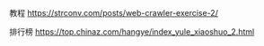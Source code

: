 教程
https://strconv.com/posts/web-crawler-exercise-2/

排行榜
https://top.chinaz.com/hangye/index_yule_xiaoshuo_2.html